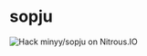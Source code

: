 sopju
=====
<a href="https://www.nitrous.io/hack_button?source=embed&runtime=php&repo=minyy%2Fsopju" style="border:0;text-decoration:none"><img src="https://d3o0mnbgv6k92a.cloudfront.net/assets/hack-l-v1-4b6757c3247e3c50314390ece34cdb11.png" alt="Hack minyy/sopju on Nitrous.IO" /></a>
